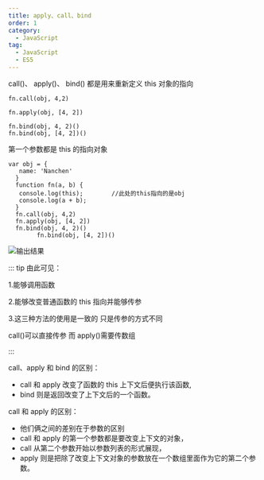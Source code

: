 ```yaml
---
title: apply、call、bind
order: 1
category:
  - JavaScript
tag:
  - JavaScript
  - ES5
---
```


call()、 apply()、 bind() 都是用来重新定义 this 对象的指向

```code
fn.call(obj, 4,2)

fn.apply(obj, [4, 2])

fn.bind(obj, 4, 2)()
fn.bind(obj, [4, 2])()
```

第一个参数都是 this 的指向对象

```code
var obj = {
   name: 'Nanchen'
  }
  function fn(a, b) {
   console.log(this);        //此处的this指向的是obj
   console.log(a + b);
  }
  fn.call(obj, 4,2)
  fn.apply(obj, [4, 2])
  fn.bind(obj, 4, 2)()
        fn.bind(obj, [4, 2])()
```

![输出结果](https://img-blog.csdnimg.cn/20210927145735864.png)

::: tip 由此可见：

1.能够调用函数

2.能够改变普通函数的 this 指向并能够传参

3.这三种方法的使用是一致的 只是传参的方式不同

call()可以直接传参 而 apply()需要传数组

:::

call、apply 和 bind 的区别：<br />

- call 和 apply 改变了函数的 this 上下文后便执行该函数,<br />
- bind 则是返回改变了上下文后的一个函数。

call 和 apply 的区别：<br />

- 他们俩之间的差别在于参数的区别<br />
- call 和 apply 的第一个参数都是要改变上下文的对象，<br />
- call 从第二个参数开始以参数列表的形式展现，<br />
- apply 则是把除了改变上下文对象的参数放在一个数组里面作为它的第二个参数。
